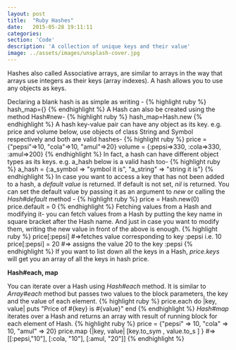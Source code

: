 ```yaml
---
layout: post
title:  "Ruby Hashes"
date:   2015-05-28 19:11:11
categories:
section: 'Code'
description: 'A collection of unique keys and their value'
image: ../assets/images/unsplash-cover.jpg
---
```


<p>
Hashes also called Associative arrays, are similar to arrays in the way
that arrays use integers as their keys (array indexes). A hash allows
you to use any objects as keys.

Declaring a blank hash is as simple as writing -
{% highlight ruby %}
hash_map={}
{% endhighlight %}
A Hash can also be created using the method Hash#new-
{% highlight ruby %}
hash_map=Hash.new
{% endhighlight %}
A hash key-value pair can have any object as its key. e.g. price and
volume below, use objects of class String and Symbol respectively and
both are valid hashes-
{% highlight ruby %}
price = {"pepsi"=>10, "cola"=>10, "amul"=>20}
volume = {:pepsi=>330, :cola=>330, :amul=>200}
{% endhighlight %}
In fact, a hash can have different object types as its keys. e.g.
a_hash below is a valid hash too-
{% highlight ruby %}
a_hash = {:a_symbol => "symbol it is", "a_string" => "string it is"}
{% endhighlight %}
In case you want to access a key that has not been added to a hash, a
<em>default value</em> is returned. If default is not set, <em>nil</em>
is returned. You can set the default value by passing it as an argument
to <em>new</em> or calling the <em>Hash#default</em> method - 
{% highlight ruby %}
price = Hash.new(0)
price.default = 0 
{% endhighlight %}
Fetching values from a Hash and modifying it- you can fetch values from
a Hash by putting the key name in square bracket after the Hash name.
And just in case you want to modify them, writing the new value in
front of the above is enough.
{% highlight ruby %}
price[:pepsi] #=>fetches value corresponding to key :pepsi i.e. 10
price[:pepsi] = 20 #=> assigns the value 20 to the key :pepsi
{% endhighlight %}
If you want to list down all the keys in a Hash, 
<em>price.keys</em> will get you an array of all the keys in hash
price.
</p>
<strong>Hash#each, map</strong>
<p>
You can iterate over a Hash using <em>Hash#each</em> method. It is similar to
<em>Array#each</em> method but passes two values to the block parameters, the
key and the value of each element.
{% highlight ruby %}
price.each do |key, value|
puts "Price of #{key} is #{value}"
end
{% endhighlight %}
<em>Hash#map</em> iterates over a Hash and returns an array with result of
running block for each element of Hash.
{% highlight ruby %}
price = {"pepsi" => 10, "cola" => 10, "amul" => 20}
price.map {|key, value| [key.to_sym , value.to_s ] }
#=> [[:pepsi,"10"], [:cola, "10"], [:amul, "20"]]
{% endhighlight %}
</p>
